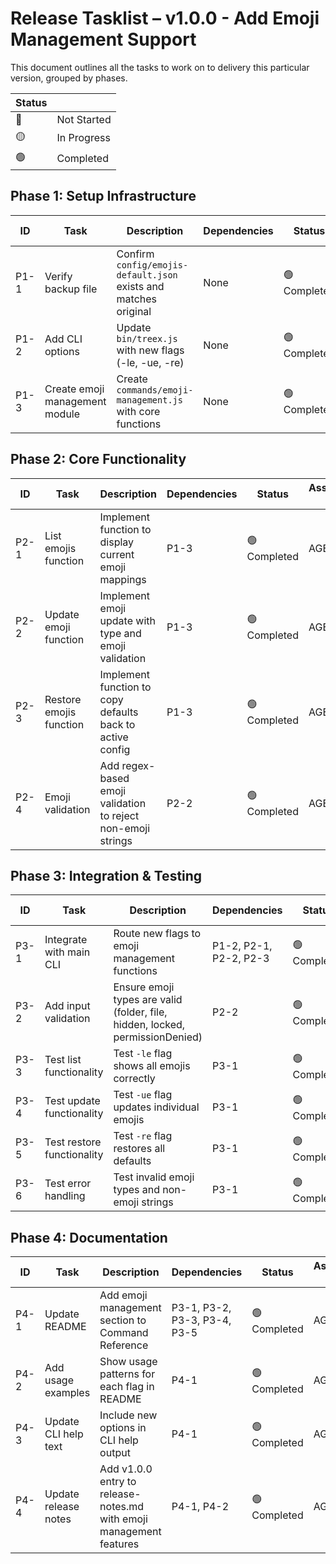 # Release Tasklist – **v1.0.0 - Add Emoji Management Support**
This document outlines all the tasks to work on to delivery this particular version, grouped by phases.

| Status |      |
|--------|------|
| 🔴 | Not Started |
| 🟡 | In Progress |
| 🟢 | Completed |

## **Phase 1: Setup Infrastructure**

| ID  | Task             | Description                             | Dependencies | Status | Assigned To |
|-----|------------------|-----------------------------------------|-------------|----------|--------|
| P1-1 | Verify backup file | Confirm `config/emojis-default.json` exists and matches original | None | 🟢 Completed | AGENT |
| P1-2 | Add CLI options | Update `bin/treex.js` with new flags (-le, -ue, -re) | None | 🟢 Completed | AGENT |
| P1-3 | Create emoji management module | Create `commands/emoji-management.js` with core functions | None | 🟢 Completed | AGENT |

## **Phase 2: Core Functionality**

| ID  | Task             | Description                             | Dependencies | Status | Assigned To |
|-----|------------------|-----------------------------------------|-------------|----------|--------|
| P2-1 | List emojis function | Implement function to display current emoji mappings | P1-3 | 🟢 Completed | AGENT |
| P2-2 | Update emoji function | Implement emoji update with type and emoji validation | P1-3 | 🟢 Completed | AGENT |
| P2-3 | Restore emojis function | Implement function to copy defaults back to active config | P1-3 | 🟢 Completed | AGENT |
| P2-4 | Emoji validation | Add regex-based emoji validation to reject non-emoji strings | P2-2 | 🟢 Completed | AGENT |

## **Phase 3: Integration & Testing**

| ID  | Task             | Description                             | Dependencies | Status | Assigned To |
|-----|------------------|-----------------------------------------|-------------|----------|--------|
| P3-1 | Integrate with main CLI | Route new flags to emoji management functions | P1-2, P2-1, P2-2, P2-3 | 🟢 Completed | AGENT |
| P3-2 | Add input validation | Ensure emoji types are valid (folder, file, hidden, locked, permissionDenied) | P2-2 | 🟢 Completed | AGENT |
| P3-3 | Test list functionality | Test `-le` flag shows all emojis correctly | P3-1 | 🟢 Completed | AGENT |
| P3-4 | Test update functionality | Test `-ue` flag updates individual emojis | P3-1 | 🟢 Completed | AGENT |
| P3-5 | Test restore functionality | Test `-re` flag restores all defaults | P3-1 | 🟢 Completed | AGENT |
| P3-6 | Test error handling | Test invalid emoji types and non-emoji strings | P3-1 | 🟢 Completed | AGENT |

## **Phase 4: Documentation**

| ID  | Task             | Description                             | Dependencies | Status | Assigned To |
|-----|------------------|-----------------------------------------|-------------|----------|--------|
| P4-1 | Update README | Add emoji management section to Command Reference | P3-1, P3-2, P3-3, P3-4, P3-5 | 🟢 Completed | AGENT |
| P4-2 | Add usage examples | Show usage patterns for each flag in README | P4-1 | 🟢 Completed | AGENT |
| P4-3 | Update CLI help text | Include new options in CLI help output | P4-1 | 🟢 Completed | AGENT |
| P4-4 | Update release notes | Add v1.0.0 entry to release-notes.md with emoji management features | P4-1, P4-2 | 🟢 Completed | AGENT |

